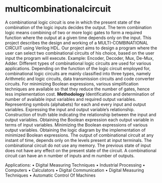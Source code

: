 # multicombinationalcircuit
A combinational logic circuit is one in which the present state of the combination of the logic  inputs decides the output. The term combination logic means combining of two or more logic gates  to form a required function where the output at a given time depends only on the input. This project  describes the design and working of a MULTI-COMBINATIONAL CIRCUIT using Verilog  HDL. Our project aims to design a program where the user can select two combinational circuits  of his choice, based on the user input the program will execute. 
Example: Encoder, Decoder, Mux, De-Mux, Adder. 
Different types of combinational logic circuits are used for various applications. Depending on the  function of the logic circuit employed for, combinational logic circuits are mainly classified into  three types, namely Arithmetic and logic circuits, data transmission circuits and code converter  circuits. For minimizing Boolean expressions, various simplification techniques are available so  that they reduce the number of gates, hence less implementation cost. 
<b>Methodology</b> 
Identification and determination of number of available input variables and required output  variables. Representing symbols (alphabets) for each and every input and output variables. Expressing the input and output variable’s relationship. Construction of truth table indicating  the relationship between the input and output variables. Obtaining the Boolean expression each  output variable in terms of input variables. Minimizing the Boolean expressions of various  output variables. Obtaining the logic diagram by the implementation of minimized Boolean  expressions.
The output of combinational circuit at any instant of time, depends only on the levels present  at input terminals. The combinational circuit do not use any memory. The previous state of  input does not have any effect on the present state of the circuit. A combinational circuit can  have an n number of inputs and m number of outputs. 

Applications: 
• Digital Measuring Techniques 
• Industrial Processing 
• Computers 
• Calculators 
• Digital Communication 
• Digital Measuring Techniques 
• Automatic Control Of Machines 
